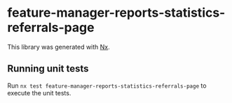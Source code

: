 # feature-manager-reports-statistics-referrals-page

This library was generated with [Nx](https://nx.dev).

## Running unit tests

Run `nx test feature-manager-reports-statistics-referrals-page` to execute the unit tests.
